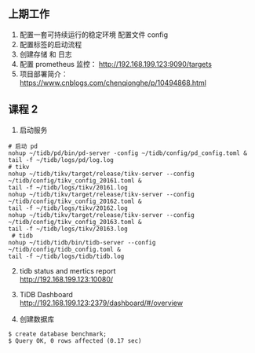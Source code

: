 ## 上期工作
1. 配置一套可持续运行的稳定环境 配置文件 config
2. 配置标签的启动流程
3. 创建存储 和 日志
4. 配置 prometheus 监控： http://192.168.199.123:9090/targets 
5. 项目部署简介： https://www.cnblogs.com/chenqionghe/p/10494868.html

## 课程 2
1. 启动服务  
```
# 启动 pd  
nohup ~/tidb/pd/bin/pd-server -config ~/tidb/config/pd_config.toml &  
tail -f ~/tidb/logs/pd/log.log  
# tikv  
nohup ~/tidb/tikv/target/release/tikv-server --config ~/tidb/config/tikv_config_20161.toml &  
tail -f ~/tidb/logs/tikv/20161.log  
nohup ~/tidb/tikv/target/release/tikv-server --config ~/tidb/config/tikv_config_20162.toml &  
tail -f ~/tidb/logs/tikv/20162.log  
nohup ~/tidb/tikv/target/release/tikv-server --config ~/tidb/config/tikv_config_20163.toml &  
tail -f ~/tidb/logs/tikv/20163.log  
 # tidb  
nohup ~/tidb/tidb/bin/tidb-server --config ~/tidb/config/tidb_config.toml &  
tail -f ~/tidb/logs/tidb/tidb.log  
```
2. tidb status and mertics report   
http://192.168.199.123:10080/  

3. TiDB Dashboard  
http://192.168.199.123:2379/dashboard/#/overview  

4. 创建数据库  
```
$ create database benchmark;
$ Query OK, 0 rows affected (0.17 sec)
```